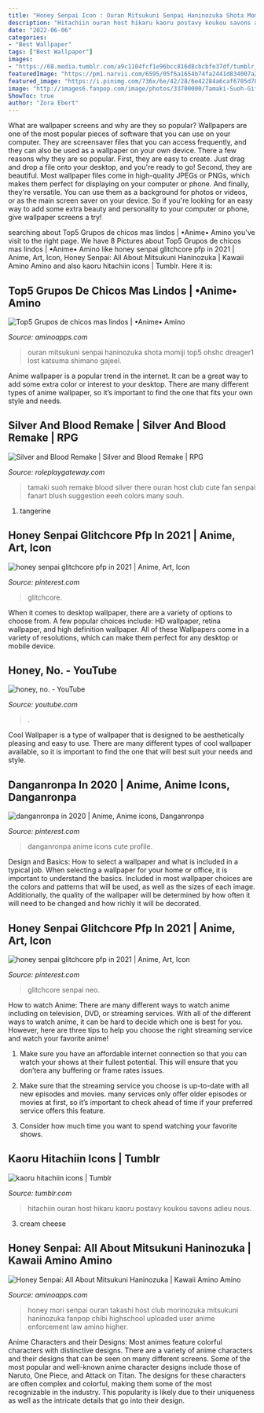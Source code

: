 ```yaml
---
title: "Honey Senpai Icon : Ouran Mitsukuni Senpai Haninozuka Shota Momiji Top5 Ohshc Dreager1 Lost Katsuma Shimano Gajeel"
description: "Hitachiin ouran host hikaru kaoru postavy koukou savons adieu nous"
date: "2022-06-06"
categories:
- "Best Wallpaper"
tags: ["Best Wallpaper"]
images:
- "https://68.media.tumblr.com/a9c1104fcf1e96bcc816d8cbcbfe37df/tumblr_nsvrxlGdBK1u7bt21o2_500.jpg"
featuredImage: "https://pm1.narvii.com/6595/05f6a1654b74fa2441d834007a2fceb01da1554a_hq.jpg"
featured_image: "https://i.pinimg.com/736x/6e/42/28/6e42284a6caf6705d788bf6723cabdf4.jpg"
image: "http://images6.fanpop.com/image/photos/33700000/Tamaki-Suoh-Gif-anime-33738451-500-331.gif"
ShowToc: true
author: "Zora Ebert"
---
```



What are wallpaper screens and why are they so popular?
Wallpapers are one of the most popular pieces of software that you can use on your computer. They are screensaver files that you can access frequently, and they can also be used as a wallpaper on your own device. There a few reasons why they are so popular. First, they are easy to create. Just drag and drop a file onto your desktop, and you're ready to go! Second, they are beautiful. Most wallpaper files come in high-quality JPEGs or PNGs, which makes them perfect for displaying on your computer or phone. And finally, they're versatile. You can use them as a background for photos or videos, or as the main screen saver on your device. So if you're looking for an easy way to add some extra beauty and personality to your computer or phone, give wallpaper screens a try!

	

		
searching about Top5 Grupos de chicos mas lindos | •Anime• Amino you've visit to the right page. We have 8 Pictures about Top5 Grupos de chicos mas lindos | •Anime• Amino like honey senpai glitchcore pfp in 2021 | Anime, Art, Icon, Honey Senpai: All About Mitsukuni Haninozuka | Kawaii Amino Amino and also kaoru hitachiin icons | Tumblr. Here it is:
		
    
## Top5 Grupos De Chicos Mas Lindos | •Anime• Amino

<img loading=lazy src="http://pm1.narvii.com/6094/37afe638ad6c43132f4b1d900c7ba2a7c4e4e74d_hq.jpg" onerror="this.onerror=null;this.src='https://tse4.mm.bing.net/th?id=OIP.8DapxlhA_CeJ38P4fsLJaAHaE1&amp;pid=15.1';" alt="Top5 Grupos de chicos mas lindos | •Anime• Amino">

_Source: aminoapps.com_

>ouran mitsukuni senpai haninozuka shota momiji top5 ohshc dreager1 lost katsuma shimano gajeel. 

	

Anime wallpaper is a popular trend in the internet. It can be a great way to add some extra color or interest to your desktop. There are many different types of anime wallpaper, so it’s important to find the one that fits your own style and needs.

    
## Silver And Blood Remake | Silver And Blood Remake | RPG

<img loading=lazy src="http://images6.fanpop.com/image/photos/33700000/Tamaki-Suoh-Gif-anime-33738451-500-331.gif" onerror="this.onerror=null;this.src='https://tse1.mm.bing.net/th?id=OIP.fReDw9EkVIPmf_8GaeuWtQHaE5&amp;pid=15.1';" alt="Silver and Blood Remake | Silver and Blood Remake | RPG">

_Source: roleplaygateway.com_

>tamaki suoh remake blood silver there ouran host club cute fan senpai fanart blush suggestion eeeh colors many souh. 

	

1. tangerine 

    
## Honey Senpai Glitchcore Pfp In 2021 | Anime, Art, Icon

<img loading=lazy src="https://i.pinimg.com/736x/c2/b6/27/c2b6271d9672ce2c42a259de03e3e6e9.jpg" onerror="this.onerror=null;this.src='https://tse1.mm.bing.net/th?id=OIP.z14-CMZMyUqG4j6fIxzxKwHaHa&amp;pid=15.1';" alt="honey senpai glitchcore pfp in 2021 | Anime, Art, Icon">

_Source: pinterest.com_

>glitchcore. 

	

When it comes to desktop wallpaper, there are a variety of options to choose from. A few popular choices include: HD wallpaper, retina wallpaper, and high definition wallpaper. All of these Wallpapers come in a variety of resolutions, which can make them perfect for any desktop or mobile device. 

    
## Honey, No. - YouTube

<img loading=lazy src="https://yt3.ggpht.com/a/AATXAJwTGHIFWxU31yR32lz0Ha7oCpVFBSr1bOGbNw=s900-c-k-c0xffffffff-no-rj-mo" onerror="this.onerror=null;this.src='https://tse4.mm.bing.net/th?id=OIP.VxE8ET43LT0WoQbaxDbqsQHaHa&amp;pid=15.1';" alt="honey, no. - YouTube">

_Source: youtube.com_

>. 

	

Cool Wallpaper is a type of wallpaper that is designed to be aesthetically pleasing and easy to use. There are many different types of cool wallpaper available, so it is important to find the one that will best suit your needs and style.

    
## Danganronpa In 2020 | Anime, Anime Icons, Danganronpa

<img loading=lazy src="https://i.pinimg.com/736x/6e/42/28/6e42284a6caf6705d788bf6723cabdf4.jpg" onerror="this.onerror=null;this.src='https://tse3.mm.bing.net/th?id=OIP.qZ--jOz205j8kmeaz-X57AHaHa&amp;pid=15.1';" alt="danganronpa in 2020 | Anime, Anime icons, Danganronpa">

_Source: pinterest.com_

>danganronpa anime icons cute profile. 

	

Design and Basics: How to select a wallpaper and what is included in a typical job.
When selecting a wallpaper for your home or office, it is important to understand the basics. Included in most wallpaper choices are the colors and patterns that will be used, as well as the sizes of each image. Additionally, the quality of the wallpaper will be determined by how often it will need to be changed and how richly it will be decorated.

    
## Honey Senpai Glitchcore Pfp In 2021 | Anime, Art, Icon

<img loading=lazy src="https://i.pinimg.com/originals/c2/b6/27/c2b6271d9672ce2c42a259de03e3e6e9.jpg" onerror="this.onerror=null;this.src='https://tse2.mm.bing.net/th?id=OIP.3oSjbv1TRSoLBofBvSH-agHaHa&amp;pid=15.1';" alt="honey senpai glitchcore pfp in 2021 | Anime, Art, Icon">

_Source: pinterest.com_

>glitchcore senpai neo. 

	

How to watch Anime: There are many different ways to watch anime including on television, DVD, or streaming services.
With all of the different ways to watch anime, it can be hard to decide which one is best for you. However, here are three tips to help you choose the right streaming service and watch your favorite anime!
1. Make sure you have an affordable internet connection so that you can watch your shows at their fullest potential. This will ensure that you don’tera any buffering or frame rates issues.

2. Make sure that the streaming service you choose is up-to-date with all new episodes and movies. many services only offer older episodes or movies at first, so it’s important to check ahead of time if your preferred service offers this feature.

3. Consider how much time you want to spend watching your favorite shows.

    
## Kaoru Hitachiin Icons | Tumblr

<img loading=lazy src="https://68.media.tumblr.com/a9c1104fcf1e96bcc816d8cbcbfe37df/tumblr_nsvrxlGdBK1u7bt21o2_500.jpg" onerror="this.onerror=null;this.src='https://tse3.mm.bing.net/th?id=OIP.rA6NRXhIGnUsvOduvLygxwHaHa&amp;pid=15.1';" alt="kaoru hitachiin icons | Tumblr">

_Source: tumblr.com_

>hitachiin ouran host hikaru kaoru postavy koukou savons adieu nous. 

	

3. cream cheese 

    
## Honey Senpai: All About Mitsukuni Haninozuka | Kawaii Amino Amino

<img loading=lazy src="https://pm1.narvii.com/6595/05f6a1654b74fa2441d834007a2fceb01da1554a_hq.jpg" onerror="this.onerror=null;this.src='https://tse3.mm.bing.net/th?id=OIP.nuNqv1AH_SJqkcc8dpBuHAHaFj&amp;pid=15.1';" alt="Honey Senpai: All About Mitsukuni Haninozuka | Kawaii Amino Amino">

_Source: aminoapps.com_

>honey mori senpai ouran takashi host club morinozuka mitsukuni haninozuka fanpop chibi highschool uploaded user anime enforcement law amino higher. 

	

Anime Characters and their Designs: Most animes feature colorful characters with distinctive designs.
There are a variety of anime characters and their designs that can be seen on many different screens. Some of the most popular and well-known anime character designs include those of Naruto, One Piece, and Attack on Titan. The designs for these characters are often complex and colorful, making them some of the most recognizable in the industry. This popularity is likely due to their uniqueness as well as the intricate details that go into their design.

